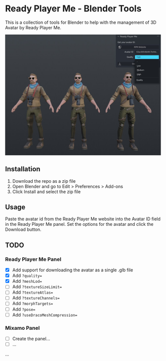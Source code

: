 # Ready Player Me - Blender Tools

This is a collection of tools for Blender to help with the management of 3D Avatar by Ready Player Me.

![Ready Player Me - Blender Tools - Screenshot](screenshot.jpg)

## Installation

1. Download the repo as a zip file
2. Open Blender and go to Edit > Preferences > Add-ons
3. Click Install and select the zip file

## Usage

Paste the avatar id from the Ready Player Me website into the Avatar ID field in the Ready Player Me panel.
Set the options for the avatar and click the Download button.

## TODO

### Ready Player Me Panel

- [x] Add support for downloading the avatar as a single .glb file
- [x] Add `?quality=`
- [x] Add `?meshLod=`
- [ ] Add `?textureSizeLimit=`
- [ ] Add `?textureAtlas=`
- [ ] Add `?textureChannels=`
- [ ] Add `?morphTargets=`
- [ ] Add `?pose=`
- [ ] Add `?useDracoMeshCompression=`

### Mixamo Panel

- [ ] Create the panel...
- [ ] ...

...

